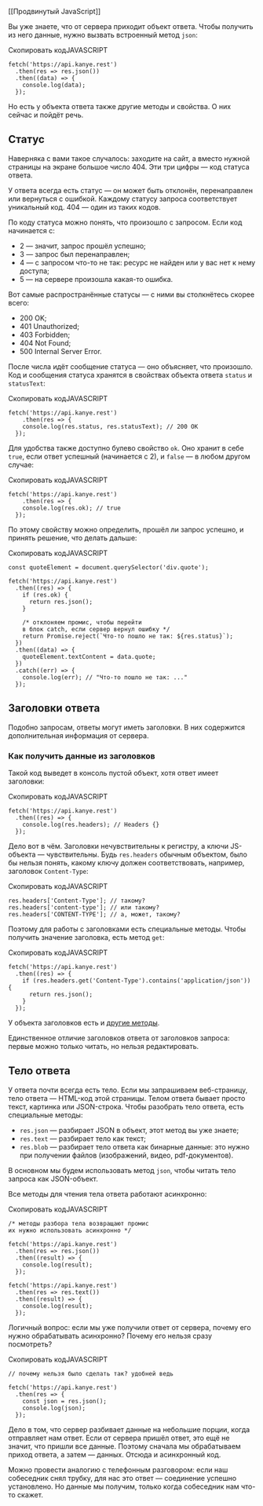 [[Продвинутый JavaScript]]

Вы уже знаете, что от сервера приходит объект ответа. Чтобы получить из него данные, нужно вызвать встроенный метод `json`:

Скопировать кодJAVASCRIPT

```
fetch('https://api.kanye.rest')
  .then(res => res.json())
  .then((data) => {
    console.log(data);
  }); 
```

Но есть у объекта ответа также другие методы и свойства. О них сейчас и пойдёт речь.

## Статус

Наверняка с вами такое случалось: заходите на сайт, а вместо нужной страницы на экране большое число 404. Эти три цифры — код статуса ответа.

У ответа всегда есть статус — он может быть отклонён, перенаправлен или вернуться с ошибкой. Каждому статусу запроса соответствует уникальный код. 404 — один из таких кодов.

По коду статуса можно понять, что произошло с запросом. Если код начинается с:

-   2 — значит, запрос прошёл успешно;
-   3 — запрос был перенаправлен;
-   4 — с запросом что-то не так: ресурс не найден или у вас нет к нему доступа;
-   5 — на сервере произошла какая-то ошибка.

Вот самые распространённые статусы — с ними вы столкнётесь скорее всего:

-   200 OK;
-   401 Unauthorized;
-   403 Forbidden;
-   404 Not Found;
-   500 Internal Server Error.

После числа идёт сообщение статуса — оно объясняет, что произошло. Код и сообщения статуса хранятся в свойствах объекта ответа `status` и `statusText`:

Скопировать кодJAVASCRIPT

```
fetch('https://api.kanye.rest')
    .then(res => {
    console.log(res.status, res.statusText); // 200 OK
  }); 
```

Для удобства также доступно булево свойство `ok`. Оно хранит в себе `true`, если ответ успешный (начинается с 2), и `false` — в любом другом случае:

Скопировать кодJAVASCRIPT

```
fetch('https://api.kanye.rest')
    .then(res => {
    console.log(res.ok); // true
  }); 
```

По этому свойству можно определить, прошёл ли запрос успешно, и принять решение, что делать дальше:

Скопировать кодJAVASCRIPT

```
const quoteElement = document.querySelector('div.quote');

fetch('https://api.kanye.rest')
  .then((res) => {
    if (res.ok) {
      return res.json();
    }

    /* отклоняем промис, чтобы перейти
    в блок catch, если сервер вернул ошибку */
    return Promise.reject(`Что-то пошло не так: ${res.status}`);
  })
  .then((data) => {
    quoteElement.textContent = data.quote;
  })
  .catch((err) => {
    console.log(err); // "Что-то пошло не так: ..."
  }); 
```

## Заголовки ответа

Подобно запросам, ответы могут иметь заголовки. В них содержится дополнительная информация от сервера.

### Как получить данные из заголовков

Такой код выведет в консоль пустой объект, хотя ответ имеет заголовки:

Скопировать кодJAVASCRIPT

```
fetch('https://api.kanye.rest')
  .then((res) => {
    console.log(res.headers); // Headers {}
  }); 
```

Дело вот в чём. Заголовки нечувствительны к регистру, а ключи JS-объекта — чувствительны. Будь `res.headers` обычным объектом, было бы нельзя понять, какому ключу должен соответствовать, например, заголовок `Content-Type`:

Скопировать кодJAVASCRIPT

```
res.headers['Content-Type']; // такому?
res.headers['content-type']; // или такому?
res.headers['CONTENT-TYPE']; // а, может, такому? 
```

Поэтому для работы с заголовками есть специальные методы. Чтобы получить значение заголовка, есть метод `get`:

Скопировать кодJAVASCRIPT

```
fetch('https://api.kanye.rest')
  .then((res) => {
    if (res.headers.get('Content-Type').contains('application/json')) {
      return res.json();
    }
  }); 
```

У объекта заголовков есть и [другие методы](https://developer.mozilla.org/en-US/docs/Web/API/Headers).

Единственное отличие заголовков ответа от заголовков запроса: первые можно только читать, но нельзя редактировать.

## Тело ответа

У ответа почти всегда есть тело. Если мы запрашиваем веб-страницу, тело ответа — HTML-код этой страницы. Телом ответа бывает просто текст, картинка или JSON-строка. Чтобы разобрать тело ответа, есть специальные методы:

-   `res.json` — разбирает JSON в объект, этот метод вы уже знаете;
-   `res.text` — разбирает тело как текст;
-   `res.blob` — разбирает тело ответа как бинарные данные: это нужно при получении файлов (изображений, видео, pdf-документов).

В основном мы будем использовать метод `json`, чтобы читать тело запроса как JSON-объект.

Все методы для чтения тела ответа работают асинхронно:

Скопировать кодJAVASCRIPT

```
/* методы разбора тела возвращают промис
их нужно использовать асинхронно */

fetch('https://api.kanye.rest')
  .then(res => res.json())
  .then((result) => {
    console.log(result);
  });

fetch('https://api.kanye.rest')
  .then(res => res.text())
  .then((result) => {
    console.log(result);
  }); 
```

Логичный вопрос: если мы уже получили ответ от сервера, почему его нужно обрабатывать асинхронно? Почему его нельзя сразу посмотреть?

Скопировать кодJAVASCRIPT

```
// почему нельзя было сделать так? удобней ведь

fetch('https://api.kanye.rest')
  .then(res => {
    const json = res.json();
    console.log(json);
  }); 
```

Дело в том, что сервер разбивает данные на небольшие порции, когда отправляет нам ответ. Если от сервера пришёл ответ, это ещё не значит, что пришли все данные. Поэтому сначала мы обрабатываем приход ответа, а затем — данных. Отсюда и асинхронный код.

Можно провести аналогию с телефонным разговором: если наш собеседник снял трубку, для нас это ответ — соединение успешно установлено. Но данные мы получим, только когда собеседник нам что-то скажет.